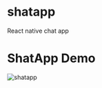 # shatapp
React native chat app

# ShatApp Demo

![shatapp](https://user-images.githubusercontent.com/46905261/65473223-21241c80-de77-11e9-9e0b-b32f73db4da1.gif)

